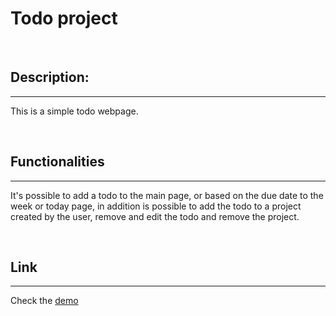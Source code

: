 # Todo project

<br/>

## Description:
---
This is a simple todo webpage.

<br/>

## Functionalities
---
It's possible to add a todo to the main page, or based on the due date to the week or today page, 
in addition is possible to add the todo to a project created by the user, remove and edit the todo and remove the project.

<br />

## Link
---
Check the [demo]( https://gl-cardillo.github.io/Todo-List/) 

